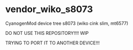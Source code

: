 vendor_wiko_s8073
=================

CyanogenMod device tree s8073 (wiko cink slim, mt6577)

DO NOT USE THIS REPOSITORY!!!! WIP

TRYING TO PORT IT TO ANOTHER DEVICE!!!
